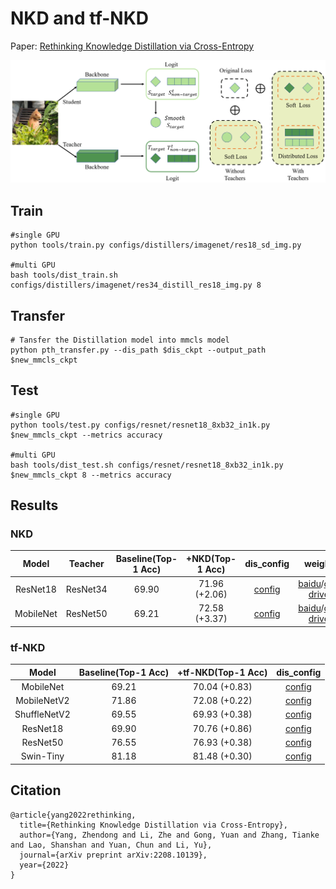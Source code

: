 # NKD and tf-NKD
Paper: [Rethinking Knowledge Distillation via Cross-Entropy](https://arxiv.org/abs/2208.10139)

![architecture](imgs/nkd.png)

## Train

```
#single GPU
python tools/train.py configs/distillers/imagenet/res18_sd_img.py

#multi GPU
bash tools/dist_train.sh configs/distillers/imagenet/res34_distill_res18_img.py 8
```

## Transfer
```
# Tansfer the Distillation model into mmcls model
python pth_transfer.py --dis_path $dis_ckpt --output_path $new_mmcls_ckpt
```
## Test

```
#single GPU
python tools/test.py configs/resnet/resnet18_8xb32_in1k.py $new_mmcls_ckpt --metrics accuracy

#multi GPU
bash tools/dist_test.sh configs/resnet/resnet18_8xb32_in1k.py $new_mmcls_ckpt 8 --metrics accuracy
```

## Results
### NKD
|  Model   | Teacher  | Baseline(Top-1 Acc) | +NKD(Top-1 Acc) |                            dis_config                            | weight |
| :------: | :-------: | :----------------: | :------------: | :----------------------------------------------------------: | :--: |
|   ResNet18   | ResNet34 |        69.90        |      71.96 (+2.06)      | [config](https://github.com/yzd-v/cls_KD/blob/master/configs/distillers/imagenet/res34_distill_res18_img.py) | [baidu](https://pan.baidu.com/s/1u82mk5SWYLxin6AKv9fPPw?pwd=sodb)/[one drive](https://1drv.ms/u/s!Ah7OVljahSArnWB-ra7Zwe1T7SNO?e=iQhdde) |
| MobileNet | ResNet50 |        69.21        |      72.58 (+3.37)      | [config](https://github.com/yzd-v/cls_KD/blob/master/configs/distillers/imagenet/res50_distill_mv1_img.py) | [baidu](https://pan.baidu.com/s/1uENiLmj5HpYyLY0dTkeeMg?pwd=paak)/[one drive](https://1drv.ms/u/s!Ah7OVljahSArnVoW0JxXFAZXVoOf?e=yKaAba) |

### tf-NKD
|  Model   | Baseline(Top-1 Acc) | +tf-NKD(Top-1 Acc) |                            dis_config                            |
| :------: | :----------------: | :------------: | :----------------------------------------------------------: |
| MobileNet |        69.21        |      70.04 (+0.83)      | [config](https://github.com/yzd-v/cls_KD/blob/master/configs/distillers/imagenet/mv1_sd_img.py) |
| MobileNetV2 |        71.86        |      72.08 (+0.22)      | [config](https://github.com/yzd-v/cls_KD/blob/master/configs/distillers/imagenet/mv2_sd_img.py) |
| ShuffleNetV2 |        69.55        |      69.93 (+0.38)      | [config](https://github.com/yzd-v/cls_KD/blob/master/configs/distillers/imagenet/mv1_sd_img.py) |
|   ResNet18   |        69.90        |      70.76 (+0.86)      | [config](https://github.com/yzd-v/cls_KD/blob/master/configs/distillers/imagenet/res18_sd_img.py) |
|   ResNet50   |        76.55        |      76.93 (+0.38)      | [config](https://github.com/yzd-v/cls_KD/blob/master/configs/distillers/imagenet/res50_sd_img.py) |
|   Swin-Tiny   |        81.18        |      81.48 (+0.30)      | [config](https://github.com/yzd-v/cls_KD/blob/master/configs/distillers/imagenet/swin-t_sd_img.py) |

## Citation
```
@article{yang2022rethinking,
  title={Rethinking Knowledge Distillation via Cross-Entropy},
  author={Yang, Zhendong and Li, Zhe and Gong, Yuan and Zhang, Tianke and Lao, Shanshan and Yuan, Chun and Li, Yu},
  journal={arXiv preprint arXiv:2208.10139},
  year={2022}
}
```